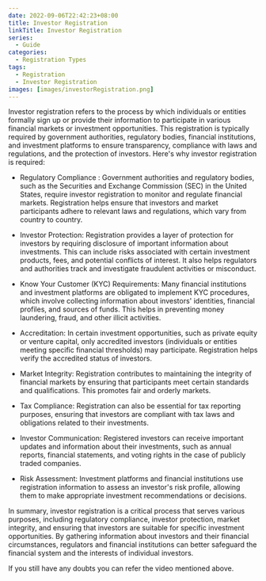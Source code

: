 ```yaml
---
date: 2022-09-06T22:42:23+08:00
title: Investor Registration
linkTitle: Investor Registration
series:
  - Guide
categories:
  - Registration Types
tags:
  - Registration
  - Investor Registration
images: [images/investorRegistration.png]
---
```

Investor registration refers to the process by which individuals or entities formally sign up or provide their information to participate in various financial markets or investment opportunities. This registration is typically required by government authorities, regulatory bodies, financial institutions, and investment platforms to ensure transparency, compliance with laws and regulations, and the protection of investors. Here's why investor registration is required:

- Regulatory Compliance : Government authorities and regulatory bodies, such as the Securities and Exchange Commission (SEC) in the United States, require investor registration to monitor and regulate financial markets. Registration helps ensure that investors and market participants adhere to relevant laws and regulations, which vary from country to country.

- Investor Protection: Registration provides a layer of protection for investors by requiring disclosure of important information about investments. This can include risks associated with certain investment products, fees, and potential conflicts of interest. It also helps regulators and authorities track and investigate fraudulent activities or misconduct.

- Know Your Customer (KYC) Requirements: Many financial institutions and investment platforms are obligated to implement KYC procedures, which involve collecting information about investors' identities, financial profiles, and sources of funds. This helps in preventing money laundering, fraud, and other illicit activities.

- Accreditation: In certain investment opportunities, such as private equity or venture capital, only accredited investors (individuals or entities meeting specific financial thresholds) may participate. Registration helps verify the accredited status of investors.

- Market Integrity: Registration contributes to maintaining the integrity of financial markets by ensuring that participants meet certain standards and qualifications. This promotes fair and orderly markets.

- Tax Compliance: Registration can also be essential for tax reporting purposes, ensuring that investors are compliant with tax laws and obligations related to their investments.

- Investor Communication: Registered investors can receive important updates and information about their investments, such as annual reports, financial statements, and voting rights in the case of publicly traded companies.

- Risk Assessment: Investment platforms and financial institutions use registration information to assess an investor's risk profile, allowing them to make appropriate investment recommendations or decisions.

In summary, investor registration is a critical process that serves various purposes, including regulatory compliance, investor protection, market integrity, and ensuring that investors are suitable for specific investment opportunities. By gathering information about investors and their financial circumstances, regulators and financial institutions can better safeguard the financial system and the interests of individual investors.

If you still have any doubts you can refer the video mentioned above.




